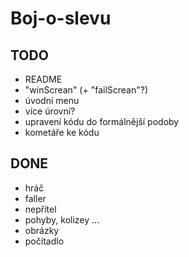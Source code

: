 ﻿# Boj-o-slevu <bn>
## TODO
* README
* "winScrean" (+ "failScrean"?) 
* úvodní menu
* více úrovní?
* upravení kódu do formálnější podoby
* kometáře ke kódu
## DONE
* hráč
* faller
* nepřítel
* pohyby, kolizey ...
* obrázky
* počítadlo
